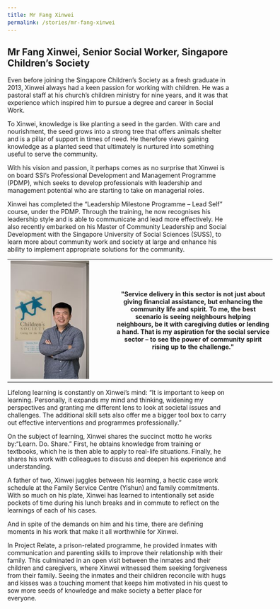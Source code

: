 ```yaml
---
title: Mr Fang Xinwei
permalink: /stories/mr-fang-xinwei
---
```


## Mr Fang Xinwei, Senior Social Worker, Singapore Children’s Society

Even before joining the Singapore Children’s Society as a fresh graduate in 2013, Xinwei always had a keen passion for working with children. He was a pastoral staff at his church’s children ministry for nine years, and it was that experience which inspired him to pursue a degree and career in Social Work.
 
To Xinwei, knowledge is like planting a seed in the garden. With care and nourishment, the seed grows into a strong tree that offers animals shelter and is a pillar of support in times of need. He therefore views gaining knowledge as a planted seed that ultimately is nurtured into something useful to serve the community.
 
With his vision and passion, it perhaps comes as no surprise that Xinwei is on board SSI’s Professional Development and Management Programme (PDMP), which seeks to develop professionals with leadership and management potential who are starting to take on managerial roles.
 
Xinwei has completed the “Leadership Milestone Programme – Lead Self” course, under the PDMP. Through the training, he now recognises his leadership style and is able to communicate and lead more effectively. He also recently embarked on his Master of Community Leadership and Social Development with the Singapore University of Social Sciences (SUSS), to learn more about community work and society at large and enhance his ability to implement appropriate solutions for the community.
 
 <table align="center" border="0" cellpadding="1" cellspacing="1" style="width: 600px;">
	<tbody>
		<tr>
			<td style="width:40%;"><img alt="Mr Fang Xinwei" src="/images/stories/pages/mr-fang-xin-wei.jpg" style="width: 178px; height: 267px;" /></td>
			<td style="text-align: center;"><strong style="text-align: center;">"Service delivery in this sector is not just about giving financial assistance, but enhancing the community life and spirit. To me, the best scenario is seeing neighbours helping neighbours, be it with caregiving duties or lending a hand. That is my aspiration for the social service sector &ndash; to see the power of community spirit rising up to the challenge."</strong></td>
  </tr>
	</tbody>
</table>
 
 
Lifelong learning is constantly on Xinwei’s mind: “It is important to keep on learning. Personally, it expands my mind and thinking, widening my perspectives and granting me different lens to look at societal issues and challenges. The additional skill sets also offer me a bigger tool box to carry out effective interventions and programmes professionally.”
 
On the subject of learning, Xinwei shares the succinct motto he works by:“Learn. Do. Share.” First, he obtains knowledge from training or textbooks, which he is then able to apply to real-life situations. Finally, he shares his work with colleagues to discuss and deepen his experience and understanding.
 
A father of two, Xinwei juggles between his learning, a hectic case work schedule at the Family Service Centre (Yishun) and family commitments. With so much on his plate, Xinwei has learned to intentionally set aside pockets of time during his lunch breaks and in commute to reflect on the learnings of each of his cases.
 
And in spite of the demands on him and his time, there are defining moments in his work that make it all worthwhile for Xinwei.
 
In Project Relate, a prison-related programme, he provided inmates with communication and parenting skills to improve their relationship with their family. This culminated in an open visit between the inmates and their children and caregivers, where Xinwei witnessed them seeking forgiveness from their family. Seeing the inmates and their children reconcile with hugs and kisses was a touching moment that keeps him motivated in his quest to sow more seeds of knowledge and make society a better place for everyone.
